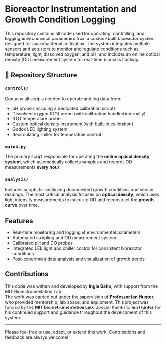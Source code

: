 # Bioreactor Instrumentation and Growth Condition Logging

This repository contains all code used for operating, controlling, and logging environmental parameters from a custom-built bioreactor system designed for cyanobacterial cultivation. The system integrates multiple sensors and actuators to monitor and regulate conditions such as temperature, light, dissolved oxygen, and pH, and includes an online optical density (OD) measurement system for real-time biomass tracking.

## 📁 Repository Structure

### `controls/`
Contains all scripts needed to operate and log data from:
- pH probe (including a dedicated calibration script)
- Dissolved oxygen (DO) probe (with calibration handled internally)
- RTD temperature probe  
- Custom optical density instrument (with built-in calibration)
- Godox LED lighting system  
- Recirculating chiller for temperature control

### `main4.py`
The primary script responsible for operating the **online optical density system**, which automatically collects samples and records OD measurements **every hour**.

### `analysis/`
Includes scripts for analyzing documented growth conditions and sensor readings. The most critical analysis focuses on **optical density**, which uses light intensity measurements to calculate OD and reconstruct the **growth curve** over time.

## Features

- Real-time monitoring and logging of environmental parameters
- Automated sampling and OD measurement system
- Calibrated pH and DO probes
- Integrated LED light and chiller control for consistent bioreactor conditions
- Post-experiment data analysis and visualization of growth trends

## Contributions

This code was written and developed by **Ingie Baho**, with support from the MIT Bioinstrumentation Lab.  
The work was carried out under the supervision of **Professor Ian Hunter**, who provided mentorship, lab space, and equipment.
This project was funded by the **MIT Bioinstrumentation Lab**. Special thanks to **Ian Hunter** for his continued support and guidance throughout the development of this system.

---

Please feel free to use, adapt, or extend this work. Contributions and feedback are always welcome!
